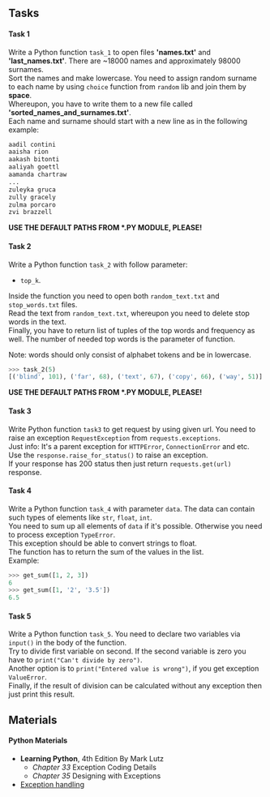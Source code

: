 ﻿
## Tasks

#### Task 1
Write a Python function `task_1` to open files __'names.txt'__ and __'last_names.txt'__. There are ~18000 names and approximately 98000 surnames.  
Sort the names and make lowercase. You need to assign random surname to each name by using `choice` function from `random` lib and join them by __space__.  
Whereupon, you have to write them to a new file called __'sorted_names_and_surnames.txt'__.  
Each name and surname should start with a new line as in the following example:  

```python
aadil contini
aaisha rion
aakash bitonti
aaliyah goettl
aamanda chartraw
...
zuleyka gruca
zully gracely
zulma porcaro
zvi brazzell
```

__USE THE DEFAULT PATHS FROM *.PY MODULE, PLEASE!__


#### Task 2
Write a Python function `task_2` with follow parameter:
* `top_k`.

Inside the function you need to open both `random_text.txt` and `stop_words.txt` files.   
Read the text from `random_text.txt`, whereupon you need to delete stop words in the text.  
Finally, you have to return list of tuples of the top words and frequency as well. The number of needed top words is the parameter of function.  
  
Note: words should only consist of alphabet tokens and be in lowercase.
```python
>>> task_2(5)
[('blind', 101), ('far', 68), ('text', 67), ('copy', 66), ('way', 51)]
```

__USE THE DEFAULT PATHS FROM *.PY MODULE, PLEASE!__

#### Task 3
Write Python function `task3` to get request by using given url. You need to raise an exception `RequestException` from `requests.exceptions`.  
Just info: It's a parent exception for `HTTPError`, `ConnectionError` and etc.  
Use the `response.raise_for_status()` to raise an exception.  
If your response has 200 status then just return `requests.get(url)` response.  

#### Task 4
Write a Python function `task_4` with parameter `data`. The data can contain such types of elements like `str`, `float`, `int`.  
You need to sum up all elements of `data` if it's possible. Otherwise you need to process exception `TypeError`.  
This exception should be able to convert strings to float.  
The function has to return the sum of the values in the list.  
Example:
```python
>>> get_sum([1, 2, 3])
6
>>> get_sum([1, '2', '3.5'])
6.5
```

#### Task 5
Write a Python function `task_5`. You need to declare two variables via `input()` in the body of the function.  
Try to divide first variable on second. If the second variable is zero you have to `print("Can't divide by zero")`.  
Another option is to `print("Entered value is wrong")`, if you get exception `ValueError`.  
Finally, if the result of division can be calculated without any exception then just print this result.


## Materials

#### Python Materials
* __Learning Python__, 4th Edition By Mark Lutz
  * _Chapter 33_ Exception Coding Details
  * _Chapter 35_ Designing with Exceptions
* [Exception handling](https://metanit.com/python/tutorial/2.11.php)



